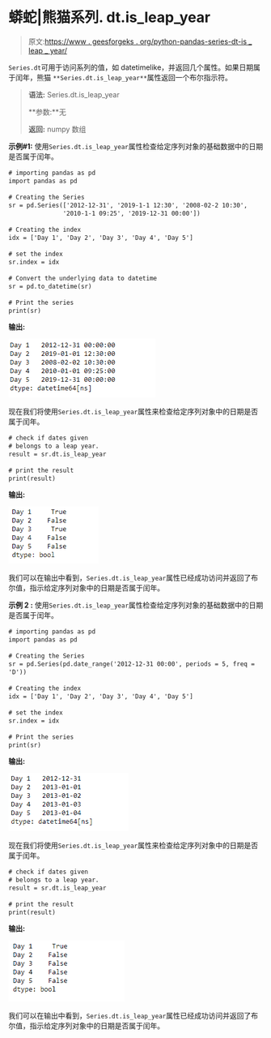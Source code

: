 # 蟒蛇|熊猫系列. dt.is_leap_year

> 原文:[https://www . geesforgeks . org/python-pandas-series-dt-is _ leap _ year/](https://www.geeksforgeeks.org/python-pandas-series-dt-is_leap_year/)

`Series.dt`可用于访问系列的值，如 datetimelike，并返回几个属性。如果日期属于闰年，熊猫 `**Series.dt.is_leap_year**`属性返回一个布尔指示符。

> **语法:** Series.dt.is_leap_year
> 
> **参数:**无
> 
> **返回:** numpy 数组

**示例#1:** 使用`Series.dt.is_leap_year`属性检查给定序列对象的基础数据中的日期是否属于闰年。

```
# importing pandas as pd
import pandas as pd

# Creating the Series
sr = pd.Series(['2012-12-31', '2019-1-1 12:30', '2008-02-2 10:30',
               '2010-1-1 09:25', '2019-12-31 00:00'])

# Creating the index
idx = ['Day 1', 'Day 2', 'Day 3', 'Day 4', 'Day 5']

# set the index
sr.index = idx

# Convert the underlying data to datetime 
sr = pd.to_datetime(sr)

# Print the series
print(sr)
```

**输出:**

![](img/d78f036d93937c0d2308be4cace65f1c.png)

现在我们将使用`Series.dt.is_leap_year`属性来检查给定序列对象中的日期是否属于闰年。

```
# check if dates given
# belongs to a leap year.
result = sr.dt.is_leap_year

# print the result
print(result)
```

**输出:**

![](img/a496b02f915cf73f64dec27ba84c104f.png)

我们可以在输出中看到，`Series.dt.is_leap_year`属性已经成功访问并返回了布尔值，指示给定序列对象中的日期是否属于闰年。

**示例 2 :** 使用`Series.dt.is_leap_year`属性检查给定序列对象的基础数据中的日期是否属于闰年。

```
# importing pandas as pd
import pandas as pd

# Creating the Series
sr = pd.Series(pd.date_range('2012-12-31 00:00', periods = 5, freq = 'D'))

# Creating the index
idx = ['Day 1', 'Day 2', 'Day 3', 'Day 4', 'Day 5']

# set the index
sr.index = idx

# Print the series
print(sr)
```

**输出:**

![](img/b39d09332de57acef9c1cc2e457692bc.png)

现在我们将使用`Series.dt.is_leap_year`属性来检查给定序列对象中的日期是否属于闰年。

```
# check if dates given
# belongs to a leap year.
result = sr.dt.is_leap_year

# print the result
print(result)
```

**输出:**

![](img/f83914718e418eac611fb44160cc3950.png)

我们可以在输出中看到，`Series.dt.is_leap_year`属性已经成功访问并返回了布尔值，指示给定序列对象中的日期是否属于闰年。
